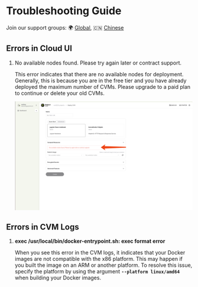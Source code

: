 # Troubleshooting Guide

Join our support groups: 🌍 [Global](https://t.me/+nbhjx1ADG9EyYmI9), 🇨🇳 [Chinese](https://t.me/+4PcAE9qTZ1kzM2M9)

## Errors in Cloud UI

1.  No available nodes found. Please try again later or contract support.

    This error indicates that there are no available nodes for deployment. Generally, this is because you are in the free tier and you have already deployed the maximum number of CVMs. Please upgrade to a paid plan to continue or delete your old CVMs.

    ![No available nodes found](../../.gitbook/assets/error-no-available-nodes.png)

## Errors in CVM Logs

1.  **exec /usr/local/bin/docker-entrypoint.sh: exec format error**

    When you see this error in the CVM logs, it indicates that your Docker images are not compatible with the x86 platform. This may happen if you built the image on an ARM or another platform. To resolve this issue, specify the platform by using the argument **`--platform linux/amd64`** when building your Docker images.
